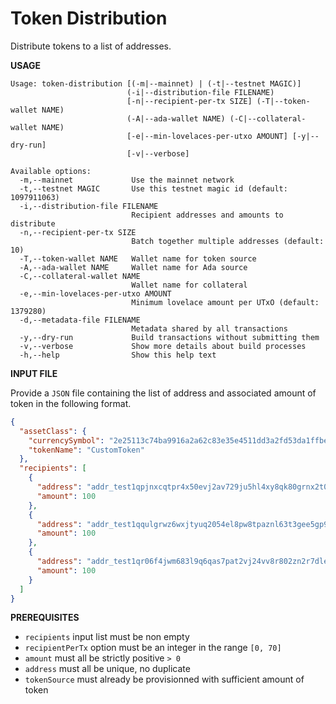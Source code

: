 # Token Distribution

Distribute tokens to a list of addresses.
  
**USAGE**

```
Usage: token-distribution [(-m|--mainnet) | (-t|--testnet MAGIC)]
                          (-i|--distribution-file FILENAME) 
                          [-n|--recipient-per-tx SIZE] (-T|--token-wallet NAME)
                          (-A|--ada-wallet NAME) (-C|--collateral-wallet NAME) 
                          [-e|--min-lovelaces-per-utxo AMOUNT] [-y|--dry-run] 
                          [-v|--verbose]

Available options:
  -m,--mainnet             Use the mainnet network
  -t,--testnet MAGIC       Use this testnet magic id (default: 1097911063)
  -i,--distribution-file FILENAME
                           Recipient addresses and amounts to distribute
  -n,--recipient-per-tx SIZE
                           Batch together multiple addresses (default: 10)
  -T,--token-wallet NAME   Wallet name for token source
  -A,--ada-wallet NAME     Wallet name for Ada source
  -C,--collateral-wallet NAME
                           Wallet name for collateral
  -e,--min-lovelaces-per-utxo AMOUNT
                           Minimum lovelace amount per UTxO (default: 1379280)
  -d,--metadata-file FILENAME
                           Metadata shared by all transactions
  -y,--dry-run             Build transactions without submitting them
  -v,--verbose             Show more details about build processes
  -h,--help                Show this help text
```
  
**INPUT FILE**
  
Provide a `JSON` file containing the list of address and associated amount of token in the following format.
  
```json
{
  "assetClass": {
    "currencySymbol": "2e25113c74ba9916a2a62c83e35e4511dd3a2fd53da1ffbed2ff66ab",
    "tokenName": "CustomToken"
  },
  "recipients": [
    {
      "address": "addr_test1qpjnxcqtpr4x50evj2av729ju5hl4xy8qk80grnx2t0tgngktlq886thdlasr93qxhtuvkqtjahrhgrpsdxxh3h2r2js9aruk4",
      "amount": 100
    },
    {
      "address": "addr_test1qqulgrwz6wxjtyuq2054el8pw8tpaznl63t3gee5gp9qyacktlq886thdlasr93qxhtuvkqtjahrhgrpsdxxh3h2r2jsrj52es",
      "amount": 100
    },
    {
      "address": "addr_test1qr06f4jwm683l9q6qas7pat2vj24vv8r802zn2r7dlexxnqktlq886thdlasr93qxhtuvkqtjahrhgrpsdxxh3h2r2jseca6jx",
      "amount": 100
    }
  ]
}
```

**PREREQUISITES**

- `recipients` input list must be non empty
- `recipientPerTx` option must be an integer in the range `[0, 70]`
- `amount` must all be strictly positive `> 0`
- `address` must all be unique, no duplicate
- `tokenSource` must already be provisionned with sufficient amount of token
